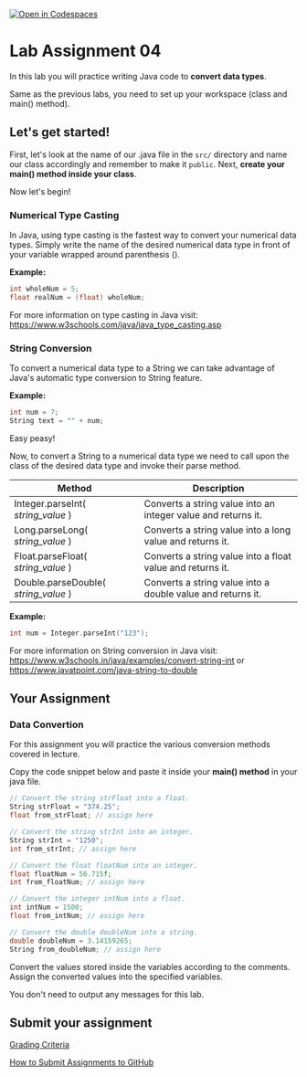 [![Open in Codespaces](https://classroom.github.com/assets/launch-codespace-2972f46106e565e64193e422d61a12cf1da4916b45550586e14ef0a7c637dd04.svg)](https://classroom.github.com/open-in-codespaces?assignment_repo_id=17980816)
# Lab Assignment 04

In this lab you will practice writing Java code to **convert data types**.

Same as the previous labs, you need to set up your workspace (class and main() method).

## Let's get started!

First, let's look at the name of our .java file in the `src/` directory and name our class accordingly and remember to make it `public`. Next, **create your main() method inside your class**.

Now let's begin!

### Numerical Type Casting

In Java, using type casting is the fastest way to convert your numerical data types. Simply write the name of the desired numerical data type in front of your variable wrapped around parenthesis ().

**Example:**
```cpp
int wholeNum = 5;
float realNum = (float) wholeNum;
```

For more information on type casting in Java visit: https://www.w3schools.com/java/java_type_casting.asp

### String Conversion

To convert a numerical data type to a String we can take advantage of Java's automatic type conversion to String feature.

**Example:**
```cpp
int num = 7;
String text = "" + num;
```

Easy peasy!

Now, to convert a String to a numerical data type we need to call upon the class of the desired data type and invoke their parse method.

| Method | Description |
| --- | --- |
| Integer.parseInt( *string_value* ) | Converts a string value into an integer value and returns it. |
| Long.parseLong( *string_value* ) | Converts a string value into a long value and returns it. |
| Float.parseFloat( *string_value* ) | Converts a string value into a float value and returns it. |
| Double.parseDouble( *string_value* ) | Converts a string value into a double value and returns it. |

**Example:**
```cpp
int num = Integer.parseInt("123");
```

For more information on String conversion in Java visit: https://www.w3schools.in/java/examples/convert-string-int or https://www.javatpoint.com/java-string-to-double 

## Your Assignment

### Data Convertion

For this assignment you will practice the various conversion methods covered in lecture.

Copy the code snippet below and paste it inside your **main() method** in your java file.

```cpp
// Convert the string strFloat into a float.
String strFloat = "374.25";
float from_strFloat; // assign here

// Convert the string strInt into an integer.
String strInt = "1250";
int from_strInt; // assign here

// Convert the float floatNum into an integer.
float floatNum = 56.715f;
int from_floatNum; // assign here

// Convert the integer intNum into a float.
int intNum = 1500;
float from_intNum; // assign here

// Convert the double doubleNum into a string.
double doubleNum = 3.14159265;
String from_doubleNum; // assign here
```

Convert the values stored inside the variables according to the comments. Assign the converted values into the specified variables.

You don't need to output any messages for this lab.

## Submit your assignment

[Grading Criteria](https://joselitoguardado.dev/3326/labs/Lab_04.pdf)

[How to Submit Assignments to GitHub](https://joselitoguardado.dev/3326/How_to_Submit_Assignments_to_GitHub.pdf)
